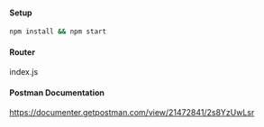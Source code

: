 #### Setup

```bash
npm install && npm start
```

#### Router

index.js

#### Postman Documentation

https://documenter.getpostman.com/view/21472841/2s8YzUwLsr
